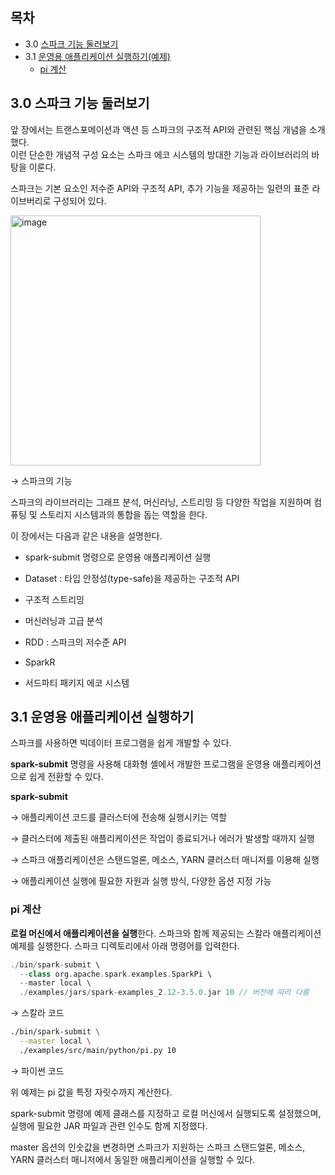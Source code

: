 ## 목차

- 3.0 [스파크 기능 둘러보기](#30-스파크-기능-둘러보기)
- 3.1 [운영용 애플리케이션 실행하기(예제)](#31-운영용-애플리케이션-실행하기)
  - [pi 계산](#pi-계산)

## 3.0 스파크 기능 둘러보기

앞 장에서는 트랜스포메이션과 액션 등 스파크의 구조적 API와 관련된 핵심 개념을 소개했다.  
이런 단순한 개념적 구성 요소는 스파크 에코 시스템의 방대한 기능과 라이브러리의 바탕을 이룬다.

스파크는 기본 요소인 저수준 API와 구조적 API, 추가 기능을 제공하는 일련의 표준 라이브버리로 구성되어 있다.

<img width="400" alt="image" src="https://github.com/usuyn/TIL/assets/68963707/7c97e698-da68-4933-af64-e5dceec59153">

$\rightarrow$ 스파크의 기능

스파크의 라이브러리는 그래프 분석, 머신러닝, 스트리밍 등 다양한 작업을 지원하며 컴퓨팅 및 스토리지 시스템과의 통합을 돕는 역할을 한다.

이 장에서는 다음과 같은 내용을 설명한다.

- spark-submit 명령으로 운영용 애플리케이션 실행

- Dataset : 타입 안정성(type-safe)을 제공하는 구조적 API

- 구조적 스트리밍

- 머신러닝과 고급 분석

- RDD : 스파크의 저수준 API

- SparkR

- 서드파티 패키지 에코 시스템

## 3.1 운영용 애플리케이션 실행하기

스파크를 사용하면 빅데이터 프로그램을 쉽게 개발할 수 있다.

**spark-submit** 명령을 사용해 대화형 셸에서 개발한 프로그램을 운영용 애플리케이션으로 쉽게 전환할 수 있다.

**spark-submit**

$\rightarrow$ 애플리케이션 코드를 클러스터에 전송해 실행시키는 역할

$\rightarrow$ 클러스터에 제출된 애플리케이션은 작업이 종료되거나 에러가 발생할 때까지 실행

$\rightarrow$ 스파크 애플리케이션은 스탠드얼론, 메소스, YARN 클러스터 매니저를 이용해 실행

$\rightarrow$ 애플리케이션 실행에 필요한 자원과 실행 방식, 다양한 옵션 지정 가능

### pi 계산

**로컬 머신에서 애플리케이션을 실행**한다. 스파크와 함께 제공되는 스칼라 애플리케이션 예제를 실행한다. 스파크 디렉토리에서 아래 명령어를 입력한다.

```scala
./bin/spark-submit \
  --class org.apache.spark.examples.SparkPi \
  --master local \
  ./examples/jars/spark-examples_2.12-3.5.0.jar 10 // 버전에 따라 다름
```

$\rightarrow$ 스칼라 코드

```bash
./bin/spark-submit \
  --master local \
  ./examples/src/main/python/pi.py 10
```

$\rightarrow$ 파이썬 코드

위 예제는 pi 값을 특정 자릿수까지 계산한다.

spark-submit 명령에 예제 클래스를 지정하고 로컬 머신에서 실행되도록 설정했으며, 실행에 필요한 JAR 파일과 관련 인수도 함께 지정했다.

master 옵션의 인숫값을 변경하면 스파크가 지원하는 스파크 스탠드얼론, 메소스, YARN 클러스터 매니저에서 동일한 애플리케이션을 실행할 수 있다.
